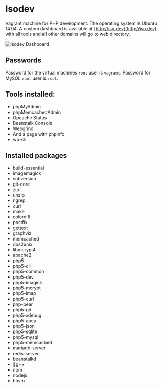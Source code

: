 # Isodev
Vagrant machine for PHP development. The operating system is Ubuntu 14.04. A custom dashboard is available at [http://iso.dev](http://iso.dev) with all tools and all other domains will go to web directory.

![Isodev Dashboard](http://public.forsmo.me/github/isodev.png)

## Passwords
Password for the virtual machines `root` user is `vagrant`. Password for MySQL `root` user is `root`.

## Tools installed:
* phpMyAdmin
* phpMemcachedAdmin
* Opcache Status
* Beanstalk Console
* Webgrind
* And a page with phpinfo
* wp-cli

## Installed packages
* build-essential  
* imagemagick
* subversion
* git-core
* zip
* unzip
* ngrep
* curl
* make
* colordiff
* postfix
* gettext
* graphviz
* memcached
* dos2unix
* libmcrypt4
* apache2
* php5
* php5-cli
* php5-common
* php5-dev
* php5-imagick
* php5-mcrypt
* php5-imap
* php5-curl
* php-pear
* php5-gd
* php5-xdebug
* php5-apcu
* php5-json
* php5-sqlite
* php5-mysql
* php5-memcached
* mariadb-server
* redis-server
* beanstalkd
* g++
* npm
* nodejs
* hhvm
